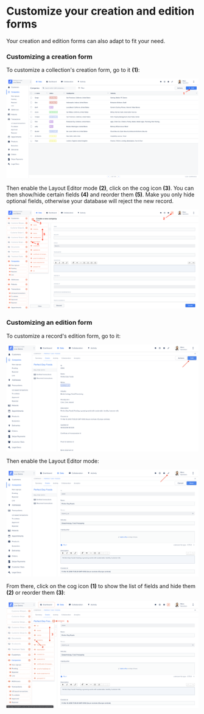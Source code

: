 # Customize your creation and edition forms

Your creation and edition forms can also adapt to fit your need.

### Customizing a creation form

To customize a collection's creation form, go to it **(1)**:

![](<../../../.gitbook/assets/2019-06-28_16.24.43.png>)

Then enable the Layout Editor mode **(2)**, click on the cog icon **(3)**. You can then show/hide certain fields **(4)** and reorder them **(5)**. Make you only hide optional fields, otherwise your database will reject the new record.

![](<../../../.gitbook/assets/2019-06-28_16.25.14.png>)

###

### Customizing an edition form

To customize a record's edition form, go to it:

![](<../../../.gitbook/assets/2020-01-17_14.26.44.png>)

Then enable the Layout Editor mode:

![](<../../../.gitbook/assets/2020-01-17_14.27.43.png>)

From there, click on the cog icon **(1)** to show the list of fields and hide them **(2)** or reorder them **(3)**:

![](<../../../.gitbook/assets/2020-01-17_14.28.17.png>)
